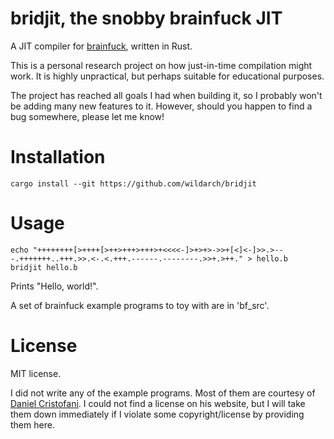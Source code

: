 # bridjit, the snobby brainfuck JIT
A JIT compiler for [brainfuck](https://en.wikipedia.org/wiki/Brainfuck), written in Rust.

This is a personal research project on how just-in-time compilation might work. It is highly unpractical, but perhaps suitable for educational purposes.

The project has reached all goals I had when building it, so I probably won't be adding many new features to it. However, should you happen to find a bug somewhere, please let me know!

# Installation

    cargo install --git https://github.com/wildarch/bridjit
    
# Usage

    echo "++++++++[>++++[>++>+++>+++>+<<<<-]>+>+>->>+[<]<-]>>.>---.+++++++..+++.>>.<-.<.+++.------.--------.>>+.>++." > hello.b
    bridjit hello.b
Prints "Hello, world!".

A set of brainfuck example programs to toy with are in 'bf_src'.

# License
MIT license.

I did not write any of the example programs. Most of them are courtesy of [Daniel Cristofani](http://www.hevanet.com/cristofd/brainfuck/). I could not find a license on his website, but I will take them down immediately if I  violate some copyright/license by providing them here.
